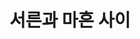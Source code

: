 ---
toc: true
layout: post
categories: [markdown, bookreview, self-development]
title: 서른과 마흔 사이
description: 오구라 히로시 지음, 박혜령 옮김
---